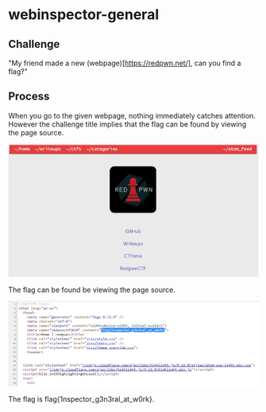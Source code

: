 # webinspector-general

## Challenge

"My friend made a new (webpage)[https://redpwn.net/], can you find a flag?"

## Process

When you go to the given webpage, nothing immediately catches attention. However the challenge title implies that the flag can be found by viewing the page source.

![Capture0.JPG](Capture0.JPG)

The flag can be found be viewing the page source.

![Capture.JPG](Capture.JPG)

The flag is flag{1nspector_g3n3ral_at_w0rk}.